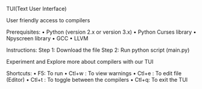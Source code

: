 TUI(Text User Interface)

User friendly access to compilers

Prerequisites:
  •	Python (version 2.x or version 3.x)
  •	Python Curses library
  •	Npyscreen library
  •	GCC
  •	LLVM

Instructions:
  Step 1: Download the file
  Step 2: Run python script (main.py)

Experiment and Explore more about compilers with our TUI 

Shortcuts:
  •	F5: To run
  • Ctl+w : To view warnings
  •	Ctl+e : To edit file (Editor)
  •	Ctl+t : To toggle between the compilers
  •	Ctl+q: To exit the TUI

